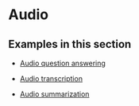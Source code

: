 # Audio

## Examples in this section

- [Audio question answering](audio-question-answering.md)

- [Audio transcription](audio-transcription.md)

- [Audio summarization](audio-summarization.md)